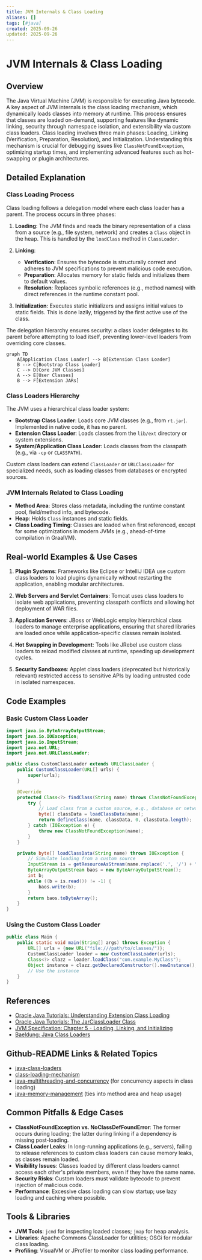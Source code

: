 ```yaml
---
title: JVM Internals & Class Loading
aliases: []
tags: [#java]
created: 2025-09-26
updated: 2025-09-26
---
```


# JVM Internals & Class Loading

## Overview

The Java Virtual Machine (JVM) is responsible for executing Java bytecode. A key aspect of JVM internals is the class loading mechanism, which dynamically loads classes into memory at runtime. This process ensures that classes are loaded on-demand, supporting features like dynamic linking, security through namespace isolation, and extensibility via custom class loaders. Class loading involves three main phases: Loading, Linking (Verification, Preparation, Resolution), and Initialization. Understanding this mechanism is crucial for debugging issues like `ClassNotFoundException`, optimizing startup times, and implementing advanced features such as hot-swapping or plugin architectures.

## Detailed Explanation

### Class Loading Process

Class loading follows a delegation model where each class loader has a parent. The process occurs in three phases:

1. **Loading**: The JVM finds and reads the binary representation of a class from a source (e.g., file system, network) and creates a `Class` object in the heap. This is handled by the `loadClass` method in `ClassLoader`.

2. **Linking**:
   - **Verification**: Ensures the bytecode is structurally correct and adheres to JVM specifications to prevent malicious code execution.
   - **Preparation**: Allocates memory for static fields and initializes them to default values.
   - **Resolution**: Replaces symbolic references (e.g., method names) with direct references in the runtime constant pool.

3. **Initialization**: Executes static initializers and assigns initial values to static fields. This is done lazily, triggered by the first active use of the class.

The delegation hierarchy ensures security: a class loader delegates to its parent before attempting to load itself, preventing lower-level loaders from overriding core classes.

```mermaid
graph TD
    A[Application Class Loader] --> B[Extension Class Loader]
    B --> C[Bootstrap Class Loader]
    C --> D[Core JVM Classes]
    A --> E[User Classes]
    B --> F[Extension JARs]
```

### Class Loaders Hierarchy

The JVM uses a hierarchical class loader system:

- **Bootstrap Class Loader**: Loads core JVM classes (e.g., from `rt.jar`). Implemented in native code, it has no parent.
- **Extension Class Loader**: Loads classes from the `lib/ext` directory or system extensions.
- **System/Application Class Loader**: Loads classes from the classpath (e.g., via `-cp` or `CLASSPATH`).

Custom class loaders can extend `ClassLoader` or `URLClassLoader` for specialized needs, such as loading classes from databases or encrypted sources.

### JVM Internals Related to Class Loading

- **Method Area**: Stores class metadata, including the runtime constant pool, field/method info, and bytecode.
- **Heap**: Holds `Class` instances and static fields.
- **Class Loading Timing**: Classes are loaded when first referenced, except for some optimizations in modern JVMs (e.g., ahead-of-time compilation in GraalVM).

## Real-world Examples & Use Cases

1. **Plugin Systems**: Frameworks like Eclipse or IntelliJ IDEA use custom class loaders to load plugins dynamically without restarting the application, enabling modular architectures.

2. **Web Servers and Servlet Containers**: Tomcat uses class loaders to isolate web applications, preventing classpath conflicts and allowing hot deployment of WAR files.

3. **Application Servers**: JBoss or WebLogic employ hierarchical class loaders to manage enterprise applications, ensuring that shared libraries are loaded once while application-specific classes remain isolated.

4. **Hot Swapping in Development**: Tools like JRebel use custom class loaders to reload modified classes at runtime, speeding up development cycles.

5. **Security Sandboxes**: Applet class loaders (deprecated but historically relevant) restricted access to sensitive APIs by loading untrusted code in isolated namespaces.

## Code Examples

### Basic Custom Class Loader

```java
import java.io.ByteArrayOutputStream;
import java.io.IOException;
import java.io.InputStream;
import java.net.URL;
import java.net.URLClassLoader;

public class CustomClassLoader extends URLClassLoader {
    public CustomClassLoader(URL[] urls) {
        super(urls);
    }

    @Override
    protected Class<?> findClass(String name) throws ClassNotFoundException {
        try {
            // Load class from a custom source, e.g., database or network
            byte[] classData = loadClassData(name);
            return defineClass(name, classData, 0, classData.length);
        } catch (IOException e) {
            throw new ClassNotFoundException(name);
        }
    }

    private byte[] loadClassData(String name) throws IOException {
        // Simulate loading from a custom source
        InputStream is = getResourceAsStream(name.replace('.', '/') + ".class");
        ByteArrayOutputStream baos = new ByteArrayOutputStream();
        int b;
        while ((b = is.read()) != -1) {
            baos.write(b);
        }
        return baos.toByteArray();
    }
}
```

### Using the Custom Class Loader

```java
public class Main {
    public static void main(String[] args) throws Exception {
        URL[] urls = {new URL("file:///path/to/classes/")};
        CustomClassLoader loader = new CustomClassLoader(urls);
        Class<?> clazz = loader.loadClass("com.example.MyClass");
        Object instance = clazz.getDeclaredConstructor().newInstance();
        // Use the instance
    }
}
```

## References

- [Oracle Java Tutorials: Understanding Extension Class Loading](https://docs.oracle.com/javase/tutorial/ext/basics/load.html)
- [Oracle Java Tutorials: The JarClassLoader Class](https://docs.oracle.com/javase/tutorial/deployment/jar/jarclassloader.html)
- [JVM Specification: Chapter 5 - Loading, Linking, and Initializing](https://docs.oracle.com/javase/specs/jvms/se21/html/jvms5.html)
- [Baeldung: Java Class Loaders](https://www.baeldung.com/java-classloaders)

## Github-README Links & Related Topics

- [java-class-loaders](../java-class-loaders/)
- [class-loading-mechanism](../class-loading-mechanism/)
- [java-multithreading-and-concurrency](../java-multithreading-and-concurrency/) (for concurrency aspects in class loading)
- [java-memory-management](../java-memory-management/) (ties into method area and heap usage)

## Common Pitfalls & Edge Cases

- **ClassNotFoundException vs. NoClassDefFoundError**: The former occurs during loading; the latter during linking if a dependency is missing post-loading.
- **Class Loader Leaks**: In long-running applications (e.g., servers), failing to release references to custom class loaders can cause memory leaks, as classes remain loaded.
- **Visibility Issues**: Classes loaded by different class loaders cannot access each other's private members, even if they have the same name.
- **Security Risks**: Custom loaders must validate bytecode to prevent injection of malicious code.
- **Performance**: Excessive class loading can slow startup; use lazy loading and caching where possible.

## Tools & Libraries

- **JVM Tools**: `jcmd` for inspecting loaded classes; `jmap` for heap analysis.
- **Libraries**: Apache Commons ClassLoader for utilities; OSGi for modular class loading.
- **Profiling**: VisualVM or JProfiler to monitor class loading performance.
